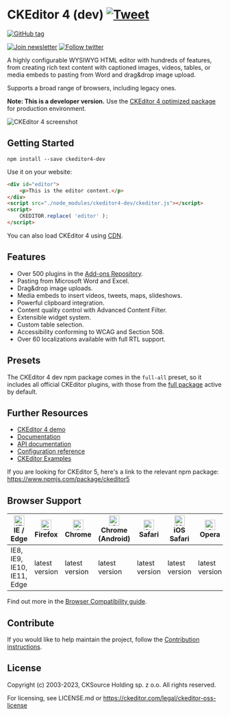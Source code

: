 # CKEditor 4 (dev) [![Tweet](https://img.shields.io/twitter/url/http/shields.io.svg?style=social)](https://twitter.com/intent/tweet?text=Check%20out%20CKEditor%204%20on%20npm&url=https%3A%2F%2Fwww.npmjs.com%2Fpackage%2Fckeditor4-dev)

[![GitHub tag](https://img.shields.io/github/tag/ckeditor/ckeditor4.svg)](https://github.com/ckeditor/ckeditor4)

[![Join newsletter](https://img.shields.io/badge/join-newsletter-00cc99.svg)](http://eepurl.com/c3zRPr)
[![Follow twitter](https://img.shields.io/badge/follow-twitter-00cc99.svg)](https://twitter.com/ckeditor)

A highly configurable WYSIWYG HTML editor with hundreds of features, from creating rich text content with captioned images, videos, tables, or media embeds to pasting from Word and drag&drop image upload.

Supports a broad range of browsers, including legacy ones.

**Note: This is a developer version.** Use the  [CKEditor 4 optimized package](https://www.npmjs.com/package/ckeditor4) for production environment.

![CKEditor 4 screenshot](https://c.cksource.com/a/1/img/npm/ckeditor4.png)

## Getting Started

```
npm install --save ckeditor4-dev
```

Use it on your website:

```html
<div id="editor">
    <p>This is the editor content.</p>
</div>
<script src="./node_modules/ckeditor4-dev/ckeditor.js"></script>
<script>
    CKEDITOR.replace( 'editor' );
</script>
```

You can also load CKEditor 4 using [CDN](https://cdn.ckeditor.com/#ckeditor4).

## Features

* Over 500 plugins in the [Add-ons Repository](https://ckeditor.com/cke4/addons).
* Pasting from Microsoft Word and Excel.
* Drag&drop image uploads.
* Media embeds to insert videos, tweets, maps, slideshows.
* Powerful clipboard integration.
* Content quality control with Advanced Content Filter.
* Extensible widget system.
* Custom table selection.
* Accessibility conforming to WCAG and Section 508.
* Over 60 localizations available with full RTL support.

## Presets

The CKEditor 4 dev npm package comes in the `full-all` preset, so it includes all official CKEditor plugins, with those from the [full package](https://ckeditor.com/docs/ckeditor4/latest/examples/fullpreset.html) active by default.

## Further Resources

* [CKEditor 4 demo](https://ckeditor.com/ckeditor-4/)
* [Documentation](https://ckeditor.com/docs/ckeditor4/latest/)
* [API documentation](https://ckeditor.com/docs/ckeditor4/latest/api/index.html)
* [Configuration reference](https://ckeditor.com/docs/ckeditor4/latest/api/CKEDITOR_config.html)
* [CKEditor Examples](https://ckeditor.com/docs/ckeditor4/latest/examples/index.html)

If you are looking for CKEditor 5, here's a link to the relevant npm package: <https://www.npmjs.com/package/ckeditor5>

## Browser Support

| [<img src="https://raw.githubusercontent.com/alrra/browser-logos/master/src/edge/edge_48x48.png" alt="IE / Edge" width="24px" height="24px" />](http://godban.github.io/browsers-support-badges/)</br>IE / Edge | [<img src="https://raw.githubusercontent.com/alrra/browser-logos/master/src/firefox/firefox_48x48.png" alt="Firefox" width="24px" height="24px" />](http://godban.github.io/browsers-support-badges/)</br>Firefox | [<img src="https://raw.githubusercontent.com/alrra/browser-logos/master/src/chrome/chrome_48x48.png" alt="Chrome" width="24px" height="24px" />](http://godban.github.io/browsers-support-badges/)</br>Chrome | [<img src="https://raw.githubusercontent.com/alrra/browser-logos/master/src/chrome/chrome_48x48.png" alt="Chrome" width="24px" height="24px" />](http://godban.github.io/browsers-support-badges/)</br>Chrome (Android) | [<img src="https://raw.githubusercontent.com/alrra/browser-logos/master/src/safari/safari_48x48.png" alt="Safari" width="24px" height="24px" />](http://godban.github.io/browsers-support-badges/)</br>Safari | [<img src="https://raw.githubusercontent.com/alrra/browser-logos/master/src/safari-ios/safari-ios_48x48.png" alt="iOS Safari" width="24px" height="24px" />](http://godban.github.io/browsers-support-badges/)</br>iOS Safari | [<img src="https://raw.githubusercontent.com/alrra/browser-logos/master/src/opera/opera_48x48.png" alt="Opera" width="24px" height="24px" />](http://godban.github.io/browsers-support-badges/)</br>Opera |
| --------- | --------- | --------- | --------- | --------- | --------- | --------- |
| IE8, IE9, IE10, IE11, Edge| latest version| latest version| latest version| latest version| latest version| latest version

Find out more in the [Browser Compatibility guide](https://ckeditor.com/docs/ckeditor4/latest/guide/dev_browsers.html#officially-supported-browsers).

## Contribute

If you would like to help maintain the project, follow the [Contribution instructions](https://github.com/ckeditor/ckeditor4/blob/master/.github/CONTRIBUTING.md).

## License

Copyright (c) 2003-2023, CKSource Holding sp. z o.o. All rights reserved.

For licensing, see LICENSE.md or <https://ckeditor.com/legal/ckeditor-oss-license>
